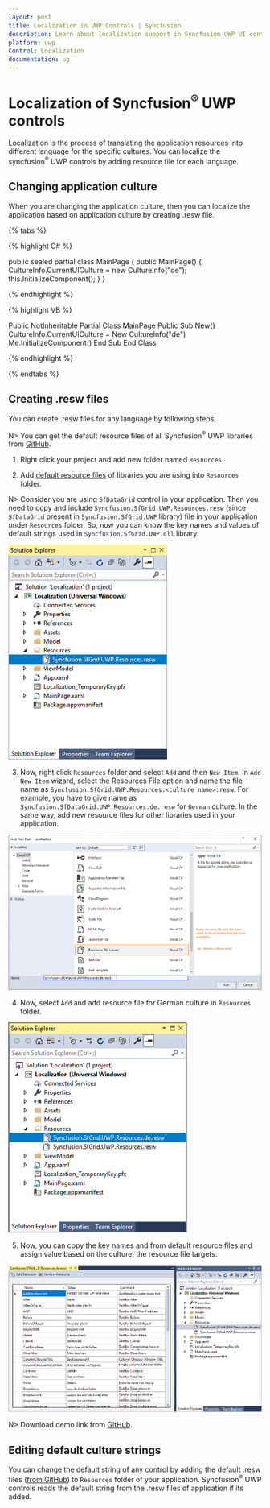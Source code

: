 ```yaml
---
layout: post
title: Localization in UWP Controls | Syncfusion
description: Learn about localization support in Syncfusion UWP UI controls using .resw files and explains editing default strings of UWP controls.
platform: uwp
Control: Localization
documentation: ug
---
```


# Localization of Syncfusion<sup>&reg;</sup> UWP controls

Localization is the process of translating the application resources into different language for the specific cultures. You can localize the syncfusion<sup>&reg;</sup> UWP controls by adding resource file for each language.

## Changing application culture

When you are changing the application culture, then you can localize the application based on application culture by creating .resw file.

{% tabs %}

{% highlight C# %}

public sealed partial class MainPage
{
    public MainPage()
    {
        CultureInfo.CurrentUICulture = new CultureInfo("de");
        this.InitializeComponent();
    }
}

{% endhighlight %}

{% highlight VB %}

Public NotInheritable Partial Class MainPage
	Public Sub New()
		CultureInfo.CurrentUICulture = New CultureInfo("de")
		Me.InitializeComponent()
	End Sub
End Class

{% endhighlight %}

{% endtabs %}

## Creating .resw files

You can create .resw files for any language by following steps,

N> You can get the default resource files of all Syncfusion<sup>&reg;</sup> UWP libraries from [GitHub](https://github.com/syncfusion/uwp-controls-localization-resource-files).

1) Right click your project and add new folder named `Resources`.

2) Add [default resource files](https://github.com/syncfusion/uwp-controls-localization-resource-files) of libraries you are using into `Resources` folder.

N> Consider you are using `SfDataGrid` control in your application. Then you need to copy and include `Syncfusion.SfGrid.UWP.Resources.resw` (since `SfDataGrid` present in `Syncfusion.SfGrid.UWP` library) file in your application under `Resources` folder. So, now you can know the key names and values of default strings used in `Syncfusion.SfGrid.UWP.dll` library.

![UWP datagrid Localization](Localization_images/uwp-default-resw-file.png)

3) Now, right click `Resources` folder and select `Add` and then `New Item`. In `Add New Item` wizard, select the Resources File option and name the file name as `Syncfusion.SfGrid.UWP.Resources.<culture name>.resw`. For example, you have to give name as `Syncfusion.SfDataGrid.UWP.Resources.de.resw` for `German` culture. In the same way, add new resource files for other libraries used in your application.

![adding resource file in UWP control](Localization_images/uwp-adding-resource-file.png)

4) Now, select `Add` and add resource file for German culture in `Resources` folder.

![UWP control localization using .resw file](Localization_images/uwp-resw-file-to-localize.png)

5) Now, you can  copy the key names and from default resource files and assign value based on the culture, the resource file targets.

![UWP datagrid localized .resw file](Localization_images/uwp-localized-resw-file.png)

N> Download demo link from [GitHub](https://github.com/SyncfusionExamples/uwp-datagrid-localization).

## Editing default culture strings

You can change the default string of any control by adding the default .resw files ([from GitHub](https://github.com/syncfusion/uwp-controls-localization-resource-files)) to `Resources` folder of your application. Syncfusion<sup>&reg;</sup> UWP controls reads the default string from the .resw files of application if its added.
